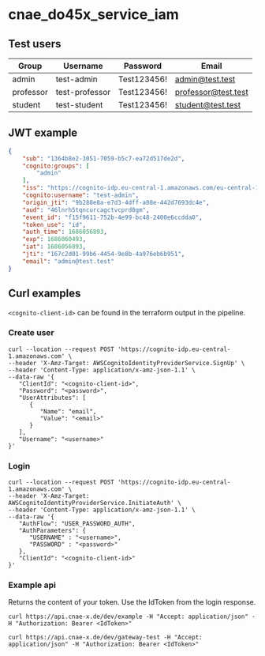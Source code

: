 # cnae_do45x_service_iam

## Test users
| Group  | Username | Password | Email |
| ------------- | ------------- | ------------- | ------------- |
| admin | test-admin | Test123456! | admin@test.test |
| professor | test-professor | Test123456! | professor@test.test |
| student | test-student | Test123456! | student@test.test |

## JWT example
```json
{
    "sub": "1364b8e2-3051-7059-b5c7-ea72d517de2d",
    "cognito:groups": [
        "admin"
    ],
    "iss": "https://cognito-idp.eu-central-1.amazonaws.com/eu-central-1_DRfo8lOHW",
    "cognito:username": "test-admin",
    "origin_jti": "9b288e8a-e7d3-4dff-a08e-442d7693dc4e",
    "aud": "46lnrh5tqncurcagctvcprd0gm",
    "event_id": "f15f9611-752b-4e99-bc48-2400e6ccdda0",
    "token_use": "id",
    "auth_time": 1686056893,
    "exp": 1686060493,
    "iat": 1686056893,
    "jti": "167c2d01-99b6-4454-9e8b-4a976eb6b951",
    "email": "admin@test.test"
}
```

## Curl examples
`<cognito-client-id>` can be found in the terraform output in the pipeline.

### Create user
```
curl --location --request POST 'https://cognito-idp.eu-central-1.amazonaws.com' \
--header 'X-Amz-Target: AWSCognitoIdentityProviderService.SignUp' \
--header 'Content-Type: application/x-amz-json-1.1' \
--data-raw '{
   "ClientId": "<cognito-client-id>",
   "Password": "<password>",
   "UserAttributes": [ 
      { 
         "Name": "email",
         "Value": "<email>"
      }
   ],
   "Username": "<username>"
}'
```

### Login
```
curl --location --request POST 'https://cognito-idp.eu-central-1.amazonaws.com' \
--header 'X-Amz-Target: AWSCognitoIdentityProviderService.InitiateAuth' \
--header 'Content-Type: application/x-amz-json-1.1' \
--data-raw '{
   "AuthFlow": "USER_PASSWORD_AUTH",
   "AuthParameters": { 
      "USERNAME" : "<username>",
      "PASSWORD" : "<password>"
   },
   "ClientId": "<cognito-client-id>"
}'
```

### Example api
Returns the content of your token. Use the IdToken from the login response.
```
curl https://api.cnae-x.de/dev/example -H "Accept: application/json" -H "Authorization: Bearer <IdToken>"
```
```
curl https://api.cnae-x.de/dev/gateway-test -H "Accept: application/json" -H "Authorization: Bearer <IdToken>"
```
